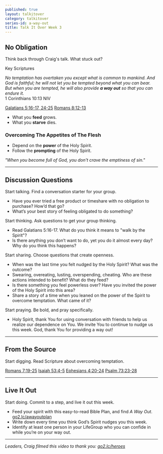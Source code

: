 ```yaml
---
published: true
layout: talkitover
category: talkitover
series-id: a-way-out
title: Talk It Over Week 3
---
```


## No Obligation
<p class="lead">Think back through Craig's talk. What stuck out?</p> 

Key Scriptures

_No temptation has overtaken you except what is common to mankind. And God is faithful; he will not let you be tempted beyond what you can bear. But when you are tempted, he will also provide **a way out** so that you can endure it._  
1 Corinthians 10:13 NIV

[Galatians 5:16-17, 24-25](https://www.bible.com/bible/111/gal.5.16-17,24-25.niv) [Romans 8:12-13](https://www.bible.com/bible/111/rom.8.12-13.niv)

* What you **feed** grows.
* What you **starve** dies.

### Overcoming The Appetites of The Flesh

* Depend on the **power** of the Holy Spirit.
* Follow the **prompting** of the Holy Spirit.

_"When you become full of God, you don't crave the emptiness of sin."_

* * *

## Discussion Questions
<p class="lead">Start talking. Find a conversation starter for your group.</p> 

* Have you ever tried a free product or timeshare with no obligation to purchase? How’d that go?
* What’s your best story of feeling obligated to do something?

<p class="lead">Start thinking. Ask questions to get your group thinking.</p> 

* Read Galatians 5:16-17. What do you think it means to "walk by the Spirit"?
* Is there anything you don’t want to do, yet you do it almost every day? Why do you think this happens?
 
<p class="lead">Start sharing. Choose questions that create openness.</p> 

* When was the last time you felt nudged by the Holy Spirit? What was the outcome?
* Swearing, overeating, lusting, overspending, cheating. Who are these actions intended to benefit? What do they feed?
* Is there something you feel powerless over? Have you invited the power of the Holy Spirit into this area?
* Share a story of a time when you leaned on the power of the Spirit to overcome temptation. What came of it?

<p class="lead">Start praying. Be bold, and pray specifically.</p> 

* Holy Spirit, thank You for using conversation with friends to help us realize our dependence on You. We invite You to continue to nudge us this week. God, thank You for providing a way out!

* * *

## From the Source
<p class="lead">Start digging. Read Scripture about overcoming temptation.</p>

[Romans 7:19-25](https://www.bible.com/bible/111/rom.7.19-25.niv) [Isaiah 53:4-5](https://www.bible.com/bible/111/isa.53.4-5.niv) [Ephesians 4:20-24](https://www.bible.com/bible/111/eph.4.20-24.niv) [Psalm 73:23-28](https://www.bible.com/bible/111/psa.73.23-28.niv)

* * *

## Live It Out
<p class="lead">Start doing. Commit to a step, and live it out this week.</p>

* Feed your spirit with this easy-to-read Bible Plan, and find _A Way Out_. [go2.lc/awayoutplan](http://go2.lc/awayoutplan)
* Write down every time you think God’s Spirit nudges you this week.
* Identify at least one person in your LifeGroup who you can confide in while you’re on your way out.

* * *

_Leaders, Craig filmed this video to thank you: [go2.lc/heroes](http://go2.lc/heroes)_

